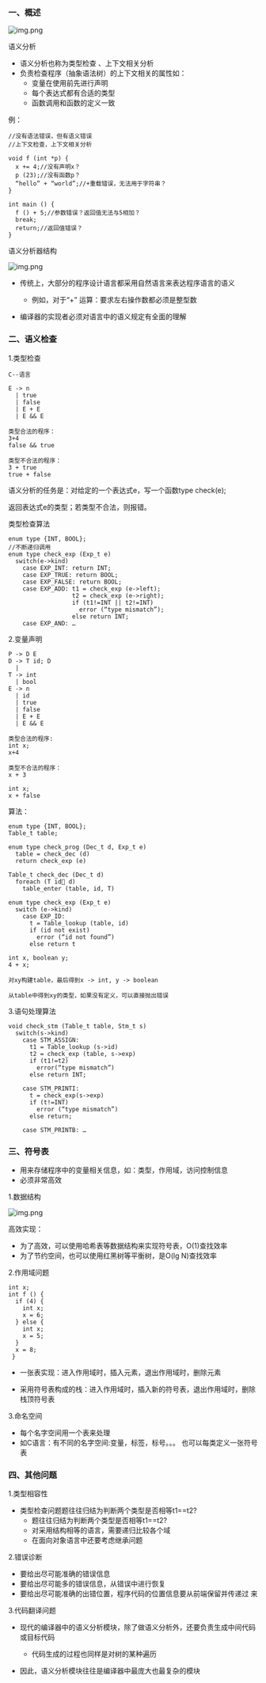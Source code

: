 ### 一、概述

![img.png](images/6/6.1.png)

语义分析
- 语义分析也称为类型检查 、上下文相关分析  
- 负责检查程序（抽象语法树）的上下文相关的属性如：
    - 变量在使用前先进行声明 
    - 每个表达式都有合适的类型
    - 函数调用和函数的定义一致
    
例：
````
//没有语法错误，但有语义错误 
//上下文检查，上下文相关分析

void f (int *p) {
  x += 4;//没有声明x？
  p (23);//没有函数p？
  “hello” + “world”;//+重载错误，无法用于字符串？
}

int main () {
  f () + 5;//参数错误？返回值无法与5相加？
  break;
  return;//返回值错误？
}
````

语义分析器结构

![img.png](images/6/6.2.png)

- 传统上，大部分的程序设计语言都采用自然语言来表达程序语言的语义
  - 例如，对于“+” 运算：要求左右操作数都必须是整型数

- 编译器的实现者必须对语言中的语义规定有全面的理解

### 二、语义检查

1.类型检查
````
C--语言

E -> n
  | true
  | false
  | E + E
  | E && E

类型合法的程序：
3+4
false && true

类型不合法的程序：
3 + true
true + false
````
语义分析的任务是：对给定的一个表达式e，写一个函数type check(e);

返回表达式e的类型；若类型不合法，则报错。

类型检查算法
````
enum type {INT, BOOL};
//不断递归调用
enum type check_exp (Exp_t e)
  switch(e->kind)
    case EXP_INT: return INT;
    case EXP_TRUE: return BOOL;
    case EXP_FALSE: return BOOL;
    case EXP_ADD: t1 = check_exp (e->left);
                  t2 = check_exp (e->right);
                  if (t1!=INT || t2!=INT)
                    error (“type mismatch”);
                  else return INT;
    case EXP_AND: … 
````

2.变量声明

````
P -> D E
D -> T id; D
  |
T -> int
  | bool
E -> n
  | id
  | true
  | false
  | E + E
  | E && E

类型合法的程序:
int x;
x+4

类型不合法的程序：
x + 3

int x;
x + false
````
算法：
````
enum type {INT, BOOL};
Table_t table;

enum type check_prog (Dec_t d, Exp_t e)
  table = check_dec (d)
  return check_exp (e)
  
Table_t check_dec (Dec_t d)
  foreach (T id d)
    table_enter (table, id, T)

enum type check_exp (Exp_t e)
  switch (e->kind)
    case EXP_ID:
      t = Table_lookup (table, id)
      if (id not exist)
        error (“id not found”)
      else return t
    
int x, boolean y;
4 + x;

对xy构建table，最后得到x -> int, y -> boolean

从table中得到xy的类型，如果没有定义，可以直接抛出错误
````

3.语句处理算法
````
void check_stm (Table_t table, Stm_t s)
  switch(s->kind)
    case STM_ASSIGN:
      t1 = Table_lookup (s->id)
      t2 = check_exp (table, s->exp)
      if (t1!=t2)
        error(“type mismatch”)
      else return INT;
      
    case STM_PRINTI:
      t = check_exp(s->exp)
      if (t!=INT)
        error (“type mismatch”)
      else return;
      
    case STM_PRINTB: …
````

### 三、符号表

- 用来存储程序中的变量相关信息，如：类型，作用域，访问控制信息
- 必须非常高效

1.数据结构

![img.png](images/6/6.3.png)

高效实现：
- 为了高效，可以使用哈希表等数据结构来实现符号表，O(1)查找效率
- 为了节约空间，也可以使用红黑树等平衡树，是O(lg N)查找效率

2.作用域问题
````
int x;
int f () {
  if (4) {
    int x;
    x = 6;
  } else {
    int x;
    x = 5;
  }
  x = 8;
 } 
````

- 一张表实现：进入作用域时，插入元素，退出作用域时，删除元素

- 采用符号表构成的栈：进入作用域时，插入新的符号表，退出作用域时，删除栈顶符号表

3.命名空间

- 每个名字空间用一个表来处理
- 如C语言：有不同的名字空间:变量，标签，标号。。。 也可以每类定义一张符号表

### 四、其他问题

1.类型相容性

- 类型检查问题题往往归结为判断两个类型是否相等t1==t2?
  - 题往往归结为判断两个类型是否相等t1==t2?
  - 对采用结构相等的语言，需要递归比较各个域
  - 在面向对象语言中还要考虑继承问题

2.错误诊断

- 要给出尽可能准确的错误信息
- 要给出尽可能多的错误信息，从错误中进行恢复
- 要给出尽可能准确的出错位置，程序代码的位置信息要从前端保留并传递过
来

3.代码翻译问题

- 现代的编译器中的语义分析模块，除了做语义分析外，还要负责生成中间代码或目标代码
  - 代码生成的过程也同样是对树的某种遍历
  
- 因此，语义分析模块往往是编译器中最庞大也最复杂的模块






















































